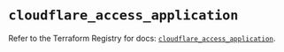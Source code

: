 # `cloudflare_access_application`

Refer to the Terraform Registry for docs: [`cloudflare_access_application`](https://registry.terraform.io/providers/cloudflare/cloudflare/4.28.0/docs/resources/access_application).
